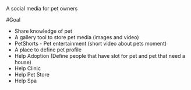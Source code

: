 A social media for pet owners

#Goal
- Share knowledge of pet 
- A gallery tool to store pet media (images and video)
- PetShorts - Pet entertainment (short video about pets moment)
- A place to define pet profile 
- Help Adoption (Define people that have slot for pet and pet that need a house)
- Help Clinic
- Help Pet Store
- Help Spa
